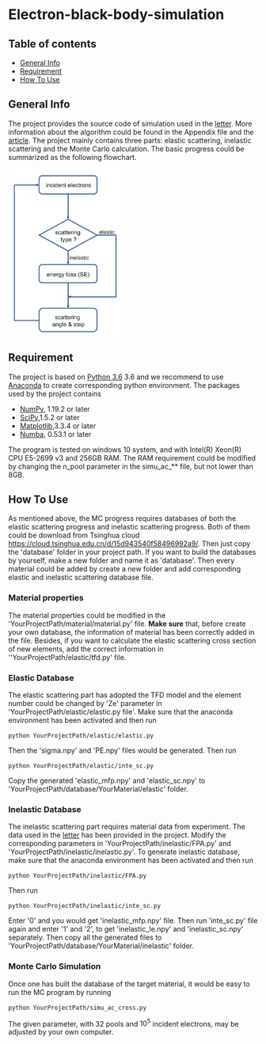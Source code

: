 # Electron-black-body-simulation

## Table of contents

* [General Info](#General)
* [Requirement](#Requirement)
* [How To Use](#How)

## General Info 

The project provides the source code of simulation used in the [letter](https://www.pnas.org/doi/10.1073/pnas.2209670120).  More information about the algorithm could be found in the Appendix file and the [article](https://aip.scitation.org/doi/10.1063/1.3033564). The project mainly contains three parts: elastic scattering, inelastic scattering and the Monte Carlo calculation. The basic progress could be summarized as the following flowchart.

<img src="./flowchart.png" style="zoom: 33%;" />

## Requirement

The project is based on [Python 3.6](https://www.python.org/) 3.6 and we recommend to use [Anaconda](https://www.anaconda.com/) to create corresponding python environment.  The packages used by the project contains

* [NumPy](https://numpy.org/), 1.19.2 or later
* [SciPy](https://scipy.org/),1.5.2 or later
* [Matplotlib](https://matplotlib.org/),3.3.4 or later
* [Numba](https://numba.pydata.org/), 0.53.1 or later

The program is tested on windows 10 system, and with Intel(R) Xeon(R) CPU E5-2699 v3 and 256GB RAM. The RAM requirement could be modified by changing the n_pool parameter in the simu_ac_** file, but not lower than 8GB.



## How To Use

As mentioned above, the MC progress requires databases of both the elastic scattering progress and inelastic scattering progress. Both of them could be download from Tsinghua cloud https://cloud.tsinghua.edu.cn/d/15d943540f58496992a9/. Then just copy the 'database' folder in your project path. If you want to build the databases by yourself, make a new folder and name it as 'database'. Then every material could be added by create a new folder and add corresponding elastic and inelastic scattering database file.

### Material properties

The material properties could be modified in the 'YourProjectPath/material/material.py' file. **Make sure** that, before create your own database, the information of material has been correctly added in the file. Besides, if you want to calculate the elastic scattering cross section of new elements, add the correct information in ''YourProjectPath/elastic/tfd.py' file.

### Elastic Database

The elastic scattering part has adopted the TFD model and the element number could be changed by 'Ze' parameter in  'YourProjectPath/elastic/elastic.py file'. Make sure that the anaconda environment has been activated and then run

```
python YourProjectPath/elastic/elastic.py
```

Then the 'sigma.npy' and 'PE.npy' files would be generated. Then run

```
python YourProjectPath/elastic/inte_sc.py
```

Copy the generated 'elastic_mfp.npy' and 'elastic_sc.npy' to  'YourProjectPath/database/YourMaterial/elastic' folder.

### Inelastic Database

The inelastic scattering part requires material data from experiment. The data used in the [letter](https://www.pnas.org/doi/10.1073/pnas.2209670120) has been provided in the project. Modify the corresponding parameters in 'YourProjectPath/inelastic/FPA.py' and 'YourProjectPath/inelastic/inelastic.py'. To generate inelastic database, make sure that the anaconda environment has been activated and then run

```
python YourProjectPath/inelastic/FPA.py
```

Then run

```
python YourProjectPath/inelastic/inte_sc.py
```

Enter '0' and you would get 'inelastic_mfp.npy' file. Then run 'inte_sc.py' file again and enter '1' and '2', to get 'inelastic_le.npy' and 'inelastic_sc.npy' separately. Then copy all the generated files to 'YourProjectPath/database/YourMaterial/inelastic' folder.

### Monte Carlo Simulation

Once one has built the database of the target material,  it would be easy to run the MC program by running

```
python YourProjectPath/simu_ac_cross.py
```

The given parameter, with 32 pools and $10^5$ incident electrons, may be adjusted by your own computer.
